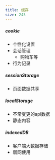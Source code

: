 ```yaml
---
title: 缓存
size: 245
---
```

##### cookie

- 个性化设置
- 会话管理
  - 购物车等
- 行为记录

##### sessionStorage

- 页面数据共享

##### localStorage

- 不常变更的api数据
- 静态内容

##### indexedDB

- 客户端大数据存储
- 弱网使用
